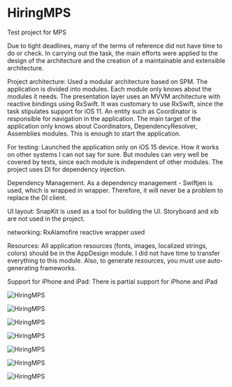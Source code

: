 # HiringMPS
Test project for MPS

Due to tight deadlines, many of the terms of reference did not have time to do or check.
In carrying out the task, the main efforts were applied to the design of the architecture and the creation of a maintainable and extensible architecture.

Project architecture:
Used a modular architecture based on SPM. The application is divided into modules. Each module only knows about the modules it needs. The presentation layer uses an MVVM architecture with reactive bindings using RxSwift. It was customary to use RxSwift, since the task stipulates support for iOS 11.
An entity such as Coordinator is responsible for navigation in the application.
The main target of the application only knows about Coordinators, DependencyResolver, Assemblies modules. This is enough to start the application.

For testing:
Launched the application only on iOS 15 device.
How it works on other systems I can not say for sure.
But modules can very well be covered by tests, since each module is independent of other modules. The project uses DI for dependency injection.

Dependency Management.
As a dependency management - Swiftjen is used, which is wrapped in wrapper. Therefore, it will never be a problem to replace the DI client.

UI layout:
SnapKit is used as a tool for building the UI. Storyboard and xib are not used in the project.

networking:
RxAlamofire reactive wrapper used

Resources:
All application resources (fonts, images, localized strings, colors) should be in the AppDesign module. I did not have time to transfer everything to this module.
Also, to generate resources, you must use auto-generating frameworks.

Support for iPhone and iPad:
There is partial support for iPhone and iPad

![HiringMPS](Screenshots/1.gif)

![HiringMPS](Screenshots/2.gif)

![HiringMPS](Screenshots/3.gif)

![HiringMPS](Screenshots/4.gif)

![HiringMPS](Screenshots/people.png)

![HiringMPS](Screenshots/rooms.png)

![HiringMPS](Screenshots/error.png)
